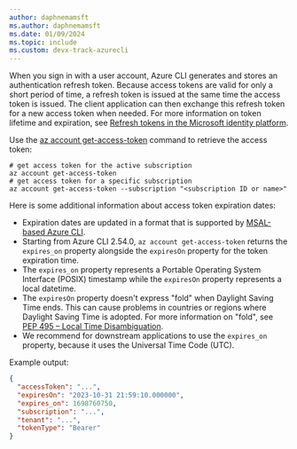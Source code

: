 ```yaml
---
author: daphnemamsft
ms.author: daphnemamsft
ms.date: 01/09/2024
ms.topic: include
ms.custom: devx-track-azurecli
---
```


When you sign in with a user account, Azure CLI generates and stores an authentication refresh token. Because access tokens are valid for only a short period of time, a refresh token is issued at the same time the access token is issued. The client application can then exchange this refresh token for a new access token when needed. For more information on token lifetime and expiration, see [Refresh tokens in the Microsoft identity platform](/azure/active-directory/develop/refresh-tokens).

Use the [az account get-access-token](/cli/azure/account#az-account-get-access-token) command to retrieve the access token: 

```azurecli
# get access token for the active subscription
az account get-access-token
# get access token for a specific subscription
az account get-access-token --subscription "<subscription ID or name>"
```

Here is some additional information about access token expiration dates:

* Expiration dates are updated in a format that is supported by [MSAL-based Azure CLI](../msal-based-azure-cli.md).
* Starting from Azure CLI 2.54.0, `az account get-access-token` returns the `expires_on` property alongside the `expiresOn` property for the token expiration time.
* The `expires_on` property represents a Portable Operating System Interface (POSIX) timestamp while the `expiresOn` property represents a local datetime.
* The `expiresOn` property doesn't express "fold" when Daylight Saving Time ends. This can cause problems in countries or regions where Daylight Saving Time is adopted. For more information on "fold", see [PEP 495 – Local Time Disambiguation](https://peps.python.org/pep-0495/).
* We recommend for downstream applications to use the `expires_on` property, because it uses the Universal Time Code (UTC). 

Example output:

```json
{
  "accessToken": "...",
  "expiresOn": "2023-10-31 21:59:10.000000",
  "expires_on": 1698760750,
  "subscription": "...",
  "tenant": "...",
  "tokenType": "Bearer"
}
```
